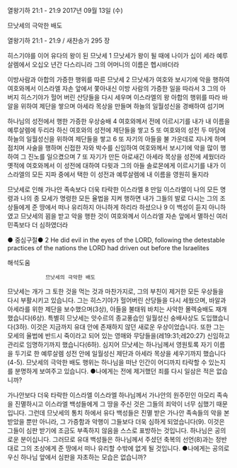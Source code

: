  열왕기하 21:1 - 21:9 
2017년 09월 13일 (수)

므낫세의 극악한 배도						



 열왕기하 21:1 - 21:9 / 새찬송가 295 장

히스기야를 이어 유다의 왕이 된 므낫세
1 므낫세가 왕이 될 때에 나이가 십이 세라 예루살렘에서 오십오 년간 다스리니라 그의 어머니의 이름은 헵시바더라 

이방사람과 아합의 가증한 행위를 따른 므낫세
2 므낫세가 여호와 보시기에 악을 행하여 여호와께서 이스라엘 자손 앞에서 쫓아내신 이방 사람의 가증한 일을 따라서 3 그의 아버지 히스기야가 헐어 버린 산당들을 다시 세우며 이스라엘의 왕 아합의 행위를 따라 바알을 위하여 제단을 쌓으며 아세라 목상을 만들며 하늘의 일월성신을 경배하여 섬기며

하나님의 성전에서 행한 가증한 우상숭배
4 여호와께서 전에 이르시기를 내가 내 이름을 예루살렘에 두리라 하신 여호와의 성전에 제단들을 쌓고 5 또 여호와의 성전 두 마당에 하늘의 일월성신을 위하여 제단들을 쌓고 6 또 자기의 아들을 불 가운데로 지나게 하며 점치며 사술을 행하며 신접한 자와 박수를 신임하여 여호와께서 보시기에 악을 많이 행하여 그 진노를 일으켰으며 7 또 자기가 만든 아로새긴 아세라 목상을 성전에 세웠더라 옛적에 여호와께서 이 성전에 대하여 다윗과 그의 아들 솔로몬에게 이르시기를 내가 이스라엘의 모든 지파 중에서 택한 이 성전과 예루살렘에 내 이름을 영원히 둘지라

므낫세로 인해 가나안 족속보다 더욱 타락한 이스라엘
8 만일 이스라엘이 나의 모든 명령과 나의 종 모세가 명령한 모든 율법을 지켜 행하면 내가 그들의 발로 다시는 그의 조상들에게 준 땅에서 떠나 유리하지 아니하게 하리라 하셨으나 9 이 백성이 듣지 아니하였고 므낫세의 꾐을 받고 악을 행한 것이 여호와께서 이스라엘 자손 앞에서 멸하신 여러 민족보다 더 심하였더라

● 중심구절● 2 He did evil in the eyes of the LORD, following the detestable practices of the nations the LORD had driven out before the Israelites

해석도움





				므낫세의 극악한 배도
므낫세는 개가 그 토한 것을 먹는 것과 마찬가지로, 그의 부친이 제거한 모든 우상들을 다시 부활시키고 있습니다. 그는 히스기야가 헐어버린 산당들을 다시 세웠으며, 바알과 아세라를 위한 제단을 보수했으며(3상), 아들을 불태워 바치는 사악한 몰렉숭배도 재개했습니다(6상). 특별히 므낫세는 앗수르의 종교풍습인 일월성신 숭배사상도 도입했습니다(3하). 이것은 지금까지 유대 안에 존재하지 않던 새로운 우상이었습니다. 또한 그는 모세의 율법에 반드시 죽이라고 되어 있는 영매와 무당들을(레19:31;레20:27) 신임하고 관리로 임명하기까지 했습니다(6하). 심지어 므낫세는 하나님께서 영원토록 자기 이름을 두기로 한 예루살렘 성전 안에 일월성신 제단과 아세라 목상을 세우기까지 했습니다(4-5). 므낫세의 극악한 배도 행위는 하나님을 떠난 인간이 어디까지 타락할 수 있는지를 분명하게 보여주고 있습니다.
●나에게는 전에 제거했던 죄를 다시 일삼은 적은 없습니까?

가나안보다 더욱 타락한 이스라엘
이스라엘 하나님께서 가나안의 원주민인 아모리 족속을 진멸하시고 이스라엘 백성들에게 그 땅을 주신 것은 그들의 죄악이 너무 심했기 때문입니다. 그런데 므낫세의 통치 하에서 유다 백성들은 진멸 받은 가나안 족속들의 악을 본 받았을 뿐만 아니라, 그 가증함과 악행이 그들보다 더욱 심하게 되었습니다(9). 이것은 그들이 심판 받기에 조금도 부족하지 않음을 스스로 표방하는 것입니다. 하나님은 공의로운 분이십니다. 그러므로 유대 백성들은 하나님께서 주셨던 축복의 선언(8)과는 정반대로 그의 조상에게 준 땅에서 떠나 유리할 수밖에 없게
될 것입니다.
●나에게는 공의로우신 하나님 앞에서 심판을 자초하는 모습은 없습니까?